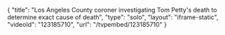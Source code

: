 {
    "title": "Los Angeles County coroner investigating Tom Petty's death to determine exact cause of death",
    "type": "solo",
    "layout": "iframe-static",
    "videoId": "123185710",
    "url": "\/tvpembed\/123185710"
}